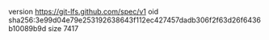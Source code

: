 version https://git-lfs.github.com/spec/v1
oid sha256:3e99d04e79e253192638643f112ec427457dadb306f2f63d26f6436b10089b9d
size 7417
